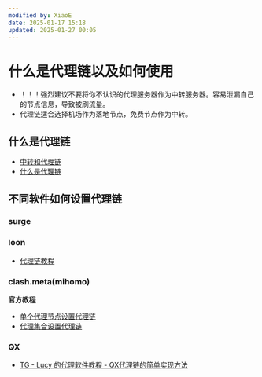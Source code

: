 ```yaml
---
modified by: XiaoE
date: 2025-01-17 15:18
updated: 2025-01-27 00:05
---
```

# 什么是代理链以及如何使用
- ！！！强烈建议不要将你不认识的代理服务器作为中转服务器。容易泄漏自己的节点信息，导致被刷流量。
- 代理链适合选择机场作为落地节点，免费节点作为中转。

## 什么是代理链
- [中转和代理链](https://github.com/LaolunsiG/XiaoE_PCR/blob/main/Agency_Wiki/%E4%B8%AD%E8%BD%AC%E5%92%8C%E4%BB%A3%E7%90%86%E9%93%BE/%E4%B8%AD%E8%BD%AC-%E4%BB%A3%E7%90%86%E9%93%BE.pdf)
- [什么是代理链](https://github.com/LaolunsiG/XiaoE_PCR/blob/main/Agency_Wiki/%E4%B8%AD%E8%BD%AC-%E4%BB%A3%E7%90%86%E9%93%BE.pdf)

## 不同软件如何设置代理链
### surge

### loon
- [代理链教程](https://coffee-elderberry-22b.notion.site/a48b7ec42e704b95bff9ba6396785bd4)

### clash.meta(mihomo)

**官方教程**
- [单个代理节点设置代理链](https://wiki.metacubex.one/config/proxies/)
- [代理集合设置代理链](https://wiki.metacubex.one/config/proxy-providers/)

### QX
- [TG - Lucy 的代理软件教程 - QX代理链的简单实现方法](https://t.me/Luca_Some/272)

